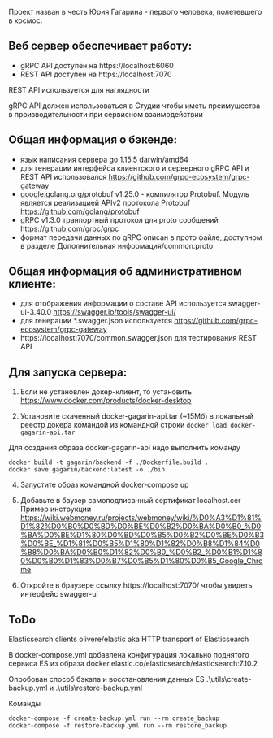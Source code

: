 
Проект назван в честь Юрия Гагарина - первого человека, полетевшего в космос.

## Веб сервер обеспечивает работу:
- gRPC API доступен на https://localhost:6060
- REST API доступен на https://localhost:7070

REST API используется для наглядности

gRPC API должен использоваться в Студии чтобы иметь преимущества в производительности при сервисном взаимодействии

## Общая информация о бэкенде:
- язык написания сервера go 1.15.5 darwin/amd64
- для генерации интерфейса клиентского и серверного gRPC API и REST API использовался https://github.com/grpc-ecosystem/grpc-gateway
- google.golang.org/protobuf v1.25.0 - компилятор Protobuf. Модуль является реализацией APIv2 протокола Protobuf https://github.com/golang/protobuf
- gRPC v1.3.0 транпортный протокол для proto сообщений https://github.com/grpc/grpc
- формат передачи данных по gRPC описан в прото файле, доступном в разделе Дополнительная информация/common.proto

## Общая информация об административном клиенте:
- для отображения информации о составе API используется swagger-ui-3.40.0 https://swagger.io/tools/swagger-ui/
- для генерации *.swagger.json используется https://github.com/grpc-ecosystem/grpc-gateway
- https://localhost:7070/common.swagger.json для тестирования REST API

## Для запуска сервера:
1. Если не установлен докер-клиент, то установить https://www.docker.com/products/docker-desktop

2. Установите скаченный docker-gagarin-api.tar (~15Мб) в локальный реестр докера командой из командной строки
   `docker load docker-gagarin-api.tar`

Для создания образа docker-gagarin-api надо выполнить команду
```
docker build -t gagarin/backend -f ./Dockerfile.build .
docker save gagarin/backend:latest -o ./bin
```

4. Запустите образ командной
   docker-compose up

5. Добавьте в баузер самоподписанный сертификат localhost.cer
   Пример инструкции https://wiki.webmoney.ru/projects/webmoney/wiki/%D0%A3%D1%81%D1%82%D0%B0%D0%BD%D0%BE%D0%B2%D0%BA%D0%B0_%D0%BA%D0%BE%D1%80%D0%BD%D0%B5%D0%B2%D0%BE%D0%B3%D0%BE_%D1%81%D0%B5%D1%80%D1%82%D0%B8%D1%84%D0%B8%D0%BA%D0%B0%D1%82%D0%B0_%D0%B2_%D0%B1%D1%80%D0%B0%D1%83%D0%B7%D0%B5%D1%80%D0%B5_Google_Chrome

6. Откройте в браузере ссылку https://localhost:7070/ чтобы увидеть интерфейс swagger-ui

## ToDo
Elasticsearch clients olivere/elastic aka HTTP transport of Elasticsearch

В docker-compose.yml добавлена конфигурация локально поднятого сервиса ES 
из образа docker.elastic.co/elasticsearch/elasticsearch:7.10.2

Опробован способ бэкапа и восстановления данных ES .\utils\create-backup.yml и .\utils\restore-backup.yml

Команды
```
docker-compose -f create-backup.yml run --rm create_backup
docker-compose -f restore-backup.yml run --rm restore_backup
```
